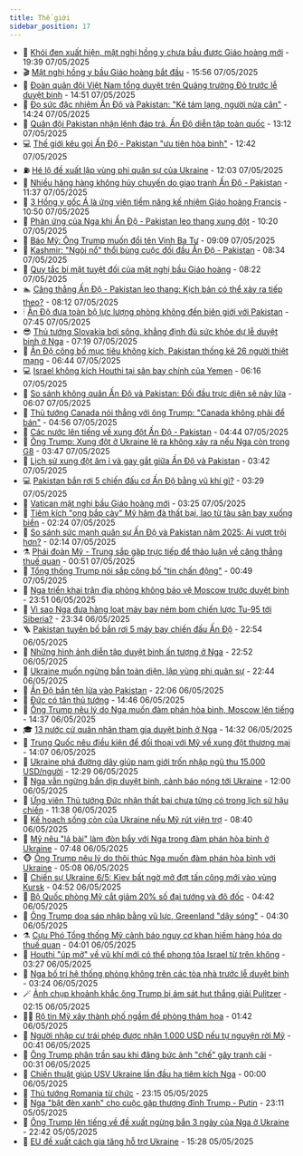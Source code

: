 ```yaml
---
title: Thế giới
sidebar_position: 17
---
```


<!-- dantri-the-gioi:START -->
- 🌋 [Khói đen xuất hiện, mật nghị hồng y chưa bầu được Giáo hoàng mới](https://dantri.com.vn/the-gioi/khoi-den-xuat-hien-mat-nghi-hong-y-chua-bau-duoc-giao-hoang-moi-20250508023844177.htm) - 19:39 07/05/2025
- 🎬 [Mật nghị hồng y bầu Giáo hoàng bắt đầu](https://dantri.com.vn/the-gioi/mat-nghi-hong-y-bau-giao-hoang-bat-dau-20250507225430933.htm) - 15:56 07/05/2025
- 🧰 [Đoàn quân đội Việt Nam tổng duyệt trên Quảng trường Đỏ trước lễ duyệt binh](https://dantri.com.vn/the-gioi/doan-quan-doi-viet-nam-tong-duyet-tren-quang-truong-do-truoc-le-duyet-binh-20250507214046490.htm) - 14:51 07/05/2025
- 🌋 [Đọ sức đặc nhiệm Ấn Độ và Pakistan: &quot;Kẻ tám lạng, người nửa cân&quot;](https://dantri.com.vn/the-gioi/do-suc-dac-nhiem-an-do-va-pakistan-ke-tam-lang-nguoi-nua-can-20250507154833406.htm) - 14:24 07/05/2025
- 🗽 [Quân đội Pakistan nhận lệnh đáp trả, Ấn Độ diễn tập toàn quốc](https://dantri.com.vn/the-gioi/quan-doi-pakistan-nhan-lenh-dap-tra-an-do-dien-tap-toan-quoc-20250507190247505.htm) - 13:12 07/05/2025
- 💻 [Thế giới kêu gọi Ấn Độ - Pakistan &quot;ưu tiên hòa bình&quot;](https://dantri.com.vn/the-gioi/the-gioi-keu-goi-an-do-pakistan-uu-tien-hoa-binh-20250507184550020.htm) - 12:42 07/05/2025
- ⛽️ [Hé lộ đề xuất lập vùng phi quân sự của Ukraine](https://dantri.com.vn/the-gioi/he-lo-de-xuat-lap-vung-phi-quan-su-cua-ukraine-20250507172236986.htm) - 12:03 07/05/2025
- 🤩 [Nhiều hãng hàng không hủy chuyến do giao tranh Ấn Độ - Pakistan](https://dantri.com.vn/the-gioi/nhieu-hang-hang-khong-huy-chuyen-do-giao-tranh-an-do-pakistan-20250507162202480.htm) - 11:37 07/05/2025
- 🧐 [3 Hồng y gốc Á là ứng viên tiềm năng kế nhiệm Giáo hoàng Francis](https://dantri.com.vn/the-gioi/3-hong-y-goc-a-la-ung-vien-tiem-nang-ke-nhiem-giao-hoang-francis-20250507175012387.htm) - 10:50 07/05/2025
- 🎊 [Phản ứng của Nga khi Ấn Độ - Pakistan leo thang xung đột](https://dantri.com.vn/the-gioi/phan-ung-cua-nga-khi-an-do-pakistan-leo-thang-xung-dot-20250507164849664.htm) - 10:20 07/05/2025
- 📝 [Báo Mỹ: Ông Trump muốn đổi tên Vịnh Ba Tư](https://dantri.com.vn/the-gioi/bao-my-ong-trump-muon-doi-ten-vinh-ba-tu-20250507160656434.htm) - 09:09 07/05/2025
- 🤡 [Kashmir: &quot;Ngòi nổ&quot; thổi bùng cuộc đối đầu Ấn Độ - Pakistan](https://dantri.com.vn/the-gioi/kashmir-ngoi-no-thoi-bung-cuoc-doi-dau-an-do-pakistan-20250507152539542.htm) - 08:34 07/05/2025
- 🥷 [Quy tắc bí mật tuyệt đối của mật nghị bầu Giáo hoàng](https://dantri.com.vn/the-gioi/quy-tac-bi-mat-tuyet-doi-cua-mat-nghi-bau-giao-hoang-20250507151640054.htm) - 08:22 07/05/2025
- 🏊 [Căng thẳng Ấn Độ - Pakistan leo thang: Kịch bản có thể xảy ra tiếp theo?](https://dantri.com.vn/the-gioi/cang-thang-an-do-pakistan-leo-thang-kich-ban-co-the-xay-ra-tiep-theo-20250507150440492.htm) - 08:12 07/05/2025
- 🕯 [Ấn Độ đưa toàn bộ lực lượng phòng không đến biên giới với Pakistan](https://dantri.com.vn/the-gioi/an-do-dua-toan-bo-luc-luong-phong-khong-den-bien-gioi-voi-pakistan-20250507144326246.htm) - 07:45 07/05/2025
- 😎 [Thủ tướng Slovakia bơi sông, khẳng định đủ sức khỏe dự lễ duyệt binh ở Nga](https://dantri.com.vn/the-gioi/thu-tuong-slovakia-boi-song-khang-dinh-du-suc-khoe-du-le-duyet-binh-o-nga-20250507141327421.htm) - 07:19 07/05/2025
- 🌈 [Ấn Độ công bố mục tiêu không kích, Pakistan thống kê 26 người thiệt mạng](https://dantri.com.vn/the-gioi/an-do-cong-bo-muc-tieu-khong-kich-pakistan-thong-ke-26-nguoi-thiet-mang-20250507133058766.htm) - 06:44 07/05/2025
- 💻 [Israel không kích Houthi tại sân bay chính của Yemen](https://dantri.com.vn/the-gioi/israel-khong-kich-houthi-tai-san-bay-chinh-cua-yemen-20250507131550848.htm) - 06:16 07/05/2025
- 🤖 [So sánh không quân Ấn Độ và Pakistan: Đối đầu trực diện sẽ nảy lửa](https://dantri.com.vn/the-gioi/so-sanh-khong-quan-an-do-va-pakistan-doi-dau-truc-dien-se-nay-lua-20250507112010638.htm) - 06:07 07/05/2025
- 🦏 [Thủ tướng Canada nói thẳng với ông Trump: &quot;Canada không phải để bán&quot;](https://dantri.com.vn/the-gioi/thu-tuong-canada-noi-thang-voi-ong-trump-canada-khong-phai-de-ban-20250507115345399.htm) - 04:56 07/05/2025
- 🌁 [Các nước lên tiếng về xung đột Ấn Độ - Pakistan](https://dantri.com.vn/the-gioi/cac-nuoc-len-tieng-ve-xung-dot-an-do-pakistan-20250507113739138.htm) - 04:44 07/05/2025
- 🐘 [Ông Trump: Xung đột ở Ukraine lẽ ra không xảy ra nếu Nga còn trong G8](https://dantri.com.vn/the-gioi/ong-trump-xung-dot-o-ukraine-le-ra-khong-xay-ra-neu-nga-con-trong-g8-20250507104102372.htm) - 03:47 07/05/2025
- 🥷 [Lịch sử xung đột âm ỉ và gay gắt giữa Ấn Độ và Pakistan](https://dantri.com.vn/the-gioi/lich-su-xung-dot-am-i-va-gay-gat-giua-an-do-va-pakistan-20250507095835652.htm) - 03:42 07/05/2025
- 💻 [Pakistan bắn rơi 5 chiến đấu cơ Ấn Độ bằng vũ khí gì?](https://dantri.com.vn/the-gioi/pakistan-ban-roi-5-chien-dau-co-an-do-bang-vu-khi-gi-20250507101439062.htm) - 03:29 07/05/2025
- 🎡 [Vatican mật nghị bầu Giáo hoàng mới](https://dantri.com.vn/the-gioi/vatican-mat-nghi-bau-giao-hoang-moi-20250507095806020.htm) - 03:25 07/05/2025
- 🧰 [Tiêm kích &quot;ong bắp cày&quot; Mỹ hãm đà thất bại, lao từ tàu sân bay xuống biển](https://dantri.com.vn/the-gioi/tiem-kich-ong-bap-cay-my-ham-da-that-bai-lao-tu-tau-san-bay-xuong-bien-20250507092216989.htm) - 02:24 07/05/2025
- 🥸 [So sánh sức mạnh quân sự Ấn Độ và Pakistan năm 2025: Ai vượt trội hơn?](https://dantri.com.vn/the-gioi/so-sanh-suc-manh-quan-su-an-do-va-pakistan-nam-2025-ai-vuot-troi-hon-20250506144718840.htm) - 02:14 07/05/2025
- ⚗️ [Phái đoàn Mỹ - Trung sắp gặp trực tiếp để thảo luận về căng thẳng thuế quan](https://dantri.com.vn/the-gioi/phai-doan-my-trung-sap-gap-truc-tiep-de-thao-luan-ve-cang-thang-thue-quan-20250507074846535.htm) - 00:51 07/05/2025
- 🌮 [Tổng thống Trump nói sắp công bố &quot;tin chấn động&quot;](https://dantri.com.vn/the-gioi/tong-thong-trump-noi-sap-cong-bo-tin-chan-dong-20250507071618167.htm) - 00:49 07/05/2025
- 🎃 [Nga triển khai trận địa phòng không bảo vệ Moscow trước duyệt binh](https://dantri.com.vn/the-gioi/nga-trien-khai-tran-dia-phong-khong-bao-ve-moscow-truoc-duyet-binh-20250507063916878.htm) - 23:51 06/05/2025
- 💫 [Vì sao Nga đưa hàng loạt máy bay ném bom chiến lược Tu-95 tới Siberia?](https://dantri.com.vn/the-gioi/vi-sao-nga-dua-hang-loat-may-bay-nem-bom-chien-luoc-tu-95-toi-siberia-20250506193857813.htm) - 23:34 06/05/2025
- 🪜 [Pakistan tuyên bố bắn rơi 5 máy bay chiến đấu Ấn Độ](https://dantri.com.vn/the-gioi/pakistan-tuyen-bo-ban-roi-5-may-bay-chien-dau-an-do-20250507054544367.htm) - 22:54 06/05/2025
- 🌋 [Những hình ảnh diễn tập duyệt binh ấn tượng ở Nga](https://dantri.com.vn/the-gioi/nhung-hinh-anh-dien-tap-duyet-binh-an-tuong-o-nga-20250507052444076.htm) - 22:52 06/05/2025
- 🦏 [Ukraine muốn ngừng bắn toàn diện, lập vùng phi quân sự](https://dantri.com.vn/the-gioi/ukraine-muon-ngung-ban-toan-dien-lap-vung-phi-quan-su-20250507052925903.htm) - 22:44 06/05/2025
- 👀 [Ấn Độ bắn tên lửa vào Pakistan](https://dantri.com.vn/the-gioi/an-do-ban-ten-lua-vao-pakistan-20250507045138304.htm) - 22:06 06/05/2025
- 🧰 [Đức có tân thủ tướng](https://dantri.com.vn/the-gioi/duc-co-tan-thu-tuong-20250506214301488.htm) - 14:46 06/05/2025
- 🚀 [Ông Trump nêu lý do Nga muốn đàm phán hòa bình, Moscow lên tiếng](https://dantri.com.vn/the-gioi/ong-trump-neu-ly-do-nga-muon-dam-phan-hoa-binh-moscow-len-tieng-20250506212841345.htm) - 14:37 06/05/2025
- 🎓 [13 nước cử quân nhân tham gia duyệt binh ở Nga](https://dantri.com.vn/the-gioi/13-nuoc-cu-quan-nhan-tham-gia-duyet-binh-o-nga-20250506211804712.htm) - 14:32 06/05/2025
- 🥸 [Trung Quốc nêu điều kiện để đối thoại với Mỹ về xung đột thương mại](https://dantri.com.vn/the-gioi/trung-quoc-neu-dieu-kien-de-doi-thoai-voi-my-ve-xung-dot-thuong-mai-20250506195049017.htm) - 14:07 06/05/2025
- 🦅 [Ukraine phá đường dây giúp nam giới trốn nhập ngũ thu 15.000 USD/người](https://dantri.com.vn/the-gioi/ukraine-pha-duong-day-giup-nam-gioi-tron-nhap-ngu-thu-15000-usdnguoi-20250506173901583.htm) - 12:29 06/05/2025
- 🤭 [Nga vẫn ngừng bắn dịp duyệt binh, cảnh báo nóng tới Ukraine](https://dantri.com.vn/the-gioi/nga-van-ngung-ban-dip-duyet-binh-canh-bao-nong-toi-ukraine-20250506185644163.htm) - 12:00 06/05/2025
- 🤖 [Ứng viên Thủ tướng Đức nhận thất bại chưa từng có trong lịch sử hậu chiến](https://dantri.com.vn/the-gioi/ung-vien-thu-tuong-duc-nhan-that-bai-chua-tung-co-trong-lich-su-hau-chien-20250506182756202.htm) - 11:38 06/05/2025
- 🐲 [Kế hoạch sống còn của Ukraine nếu Mỹ rút viện trợ](https://dantri.com.vn/the-gioi/ke-hoach-song-con-cua-ukraine-neu-my-rut-vien-tro-20250506152415807.htm) - 08:40 06/05/2025
- 🫣 [Mỹ nêu &quot;lá bài&quot; làm đòn bẩy với Nga trong đàm phán hòa bình ở Ukraine](https://dantri.com.vn/the-gioi/my-neu-la-bai-lam-don-bay-voi-nga-trong-dam-phan-hoa-binh-o-ukraine-20250506144554431.htm) - 07:48 06/05/2025
- 🐵 [Ông Trump nêu lý do thôi thúc Nga muốn đàm phán hòa bình với Ukraine](https://dantri.com.vn/the-gioi/ong-trump-neu-ly-do-thoi-thuc-nga-muon-dam-phan-hoa-binh-voi-ukraine-20250506113340437.htm) - 05:08 06/05/2025
- 🫶 [Chiến sự Ukraine 6/5: Kiev bất ngờ mở đợt tấn công mới vào vùng Kursk](https://dantri.com.vn/the-gioi/chien-su-ukraine-65-kiev-bat-ngo-mo-dot-tan-cong-moi-vao-vung-kursk-20250506112012612.htm) - 04:52 06/05/2025
- 💃 [Bộ Quốc phòng Mỹ cắt giảm 20% số đại tướng và đô đốc](https://dantri.com.vn/the-gioi/bo-quoc-phong-my-cat-giam-20-so-dai-tuong-va-do-doc-20250506101346672.htm) - 04:42 06/05/2025
- 💫 [Ông Trump dọa sáp nhập bằng vũ lực, Greenland &quot;dậy sóng&quot;](https://dantri.com.vn/the-gioi/ong-trump-doa-sap-nhap-bang-vu-luc-greenland-day-song-20250506112137671.htm) - 04:30 06/05/2025
- ⚗️ [Cựu Phó Tổng thống Mỹ cảnh báo nguy cơ khan hiếm hàng hóa do thuế quan](https://dantri.com.vn/the-gioi/cuu-pho-tong-thong-my-canh-bao-nguy-co-khan-hiem-hang-hoa-do-thue-quan-20250506105423567.htm) - 04:01 06/05/2025
- 🥷 [Houthi &quot;úp mở&quot; về vũ khí mới có thể phong tỏa Israel từ trên không](https://dantri.com.vn/the-gioi/houthi-up-mo-ve-vu-khi-moi-co-the-phong-toa-israel-tu-tren-khong-20250506102510122.htm) - 03:27 06/05/2025
- 🥸 [Nga bố trí hệ thống phòng không trên các tòa nhà trước lễ duyệt binh](https://dantri.com.vn/the-gioi/nga-bo-tri-he-thong-phong-khong-tren-cac-toa-nha-truoc-le-duyet-binh-20250506100858875.htm) - 03:24 06/05/2025
- 🪄 [Ảnh chụp khoảnh khắc ông Trump bị ám sát hụt thắng giải Pulitzer](https://dantri.com.vn/the-gioi/anh-chup-khoanh-khac-ong-trump-bi-am-sat-hut-thang-giai-pulitzer-20250506091124462.htm) - 02:15 06/05/2025
- 🧑‍💻 [Rộ tin Mỹ xây thành phố ngầm đề phòng thảm họa](https://dantri.com.vn/the-gioi/ro-tin-my-xay-thanh-pho-ngam-de-phong-tham-hoa-20250506083942452.htm) - 01:42 06/05/2025
- 🤭 [Người nhập cư trái phép được nhận 1.000 USD nếu tự nguyện rời Mỹ](https://dantri.com.vn/the-gioi/nguoi-nhap-cu-trai-phep-duoc-nhan-1000-usd-neu-tu-nguyen-roi-my-20250506073102118.htm) - 00:41 06/05/2025
- 🗽 [Ông Trump phân trần sau khi đăng bức ảnh &quot;chế&quot; gây tranh cãi](https://dantri.com.vn/the-gioi/ong-trump-phan-tran-sau-khi-dang-buc-anh-che-gay-tranh-cai-20250506072624231.htm) - 00:31 06/05/2025
- 🤖 [Chiến thuật giúp USV Ukraine lần đầu hạ tiêm kích Nga](https://dantri.com.vn/the-gioi/chien-thuat-giup-usv-ukraine-lan-dau-ha-tiem-kich-nga-20250505103337781.htm) - 00:00 06/05/2025
- 🌈 [Thủ tướng Romania từ chức](https://dantri.com.vn/the-gioi/thu-tuong-romania-tu-chuc-20250506061157498.htm) - 23:15 05/05/2025
- 🤩 [Nga &quot;bật đèn xanh&quot; cho cuộc gặp thượng đỉnh Trump - Putin](https://dantri.com.vn/the-gioi/nga-bat-den-xanh-cho-cuoc-gap-thuong-dinh-trump-putin-20250506061000078.htm) - 23:11 05/05/2025
- 🤗 [Ông Trump lên tiếng về đề xuất ngừng bắn 3 ngày của Nga ở Ukraine](https://dantri.com.vn/the-gioi/ong-trump-len-tieng-ve-de-xuat-ngung-ban-3-ngay-cua-nga-o-ukraine-20250506053851452.htm) - 22:42 05/05/2025
- 🙉 [EU đề xuất cách gia tăng hỗ trợ Ukraine](https://dantri.com.vn/the-gioi/eu-de-xuat-cach-gia-tang-ho-tro-ukraine-20250505140134044.htm) - 15:28 05/05/2025<!-- dantri-the-gioi:END -->
